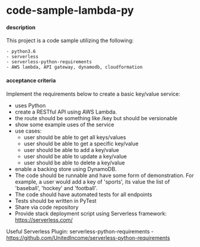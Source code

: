 # code-sample-lambda-py

#### description
This project is a code sample utilizing the following:
    
    - python3.6
    - serverless
    - serverless-python-requirements
    - AWS lambda, API gateway, dynamodb, cloudformation
    


#### acceptance criteria
Implement the requirements below to create a basic key/value service:
* uses Python
* create a RESTful API using AWS Lambda.
* the route should be something like /key but should be versionable
* show some example uses of the service
* use cases:
    * user should be able to get all keys/values
    * user should be able to get a specific key/value
    * user should be able to add a key/value
    * user should be able to update a key/value
    * user should be able to delete a key/value
* enable a backing store using DynamoDB. 
* The code should be runnable and have some form of demonstration. For example, a user would add a key of 'sports', its value the list of 'baseball', 'hockey' and 'football'.
* The code should have automated tests for all endpoints
* Tests should be written in PyTest
* Share via code repository
* Provide stack deployment script using Serverless framework: https://serverless.com/

Useful Serverless Plugin:
serverless-python-requirements - https://github.com/UnitedIncome/serverless-python-requirements
